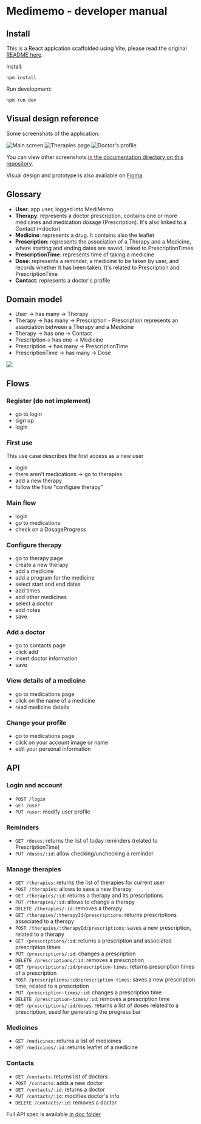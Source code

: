 # Medimemo - developer manual

## Install

This is a React applcation scaffolded using Vite, please read the original [README here](./doc/Vite-README.md).

Install: 

`npm install`

Run development:

`npm run dev`

## Visual design reference

Some screenshots of the application:

![Main screen](./doc/screens/Medications-1.png)
![Therapies page](./doc/screens/My%20therapies-1.png)
![Doctor's profile](./doc/screens/Laura%20thompson.png)

You can view other screenshots [in the documentation directory on this repository](./doc/screens/).

Visual design and prototype is also available on [Figma](https://www.figma.com/proto/u3QbbGOEuDUcnEZSngo9EG/Oh---MediMemo-UI?node-id=2-2&node-type=canvas&t=GVyTDEfgoRT1MYiI-1&scaling=scale-down&content-scaling=fixed&page-id=0%3A1&starting-point-node-id=2%3A2).

## Glossary

- **User**: app user, logged into MediMemo
- **Therapy**: represents a doctor prescription, contains one or more medicines and medication dosage (Prescription). It's also linked to a Contact (=doctor)
- **Medicine**: represents a drug. It contains also the leaflet
- **Prescription**: represents the association of a Therapy and a Medicine, where starting and ending dates are saved, linked to PrescriptionTimes
- **PrescriptionTime**: represents time of taking a medicine
- **Dose**: represents a reminder, a medicine to be taken by user, and records whether it has been taken. It's related to Prescription and PrescriptionTime
- **Contact**: represents a doctor's profile

## Domain model

- User -> has many -> Therapy
- Therapy -> has many -> Prescription - Prescription represents an association between a Therapy and a Medicine
- Therapy -> has one -> Contact
- Prescription-> has one -> Medicine
- Prescription -> has many -> PrescriptionTime
- PrescriptionTime -> has many -> Dose

![](./doc/assets/domain-model.png)

## Flows

### Register (do not implement)

- go to login
- sign up
- login

### First use

This use case describes the first access as a new user

- login
- there aren't medications -> go to therapies
- add a new therapy
- follow the flow "configure therapy"

### Main flow

- login
- go to medications
- check on a DosageProgress

### Configure therapy

- go to therapy page
- create a new therapy
- add a medicine
- add a program for the medicine
- select start and end dates
- add times
- add other medicines
- select a doctor
- add notes
- save

### Add a doctor

- go to contacts page
- click add
- insert doctor information
- save

### View details of a medicine

- go to medications page
- click on the name of a medicine
- read medicine details

### Change your profile

- go to medications page
- click on your account image or name
- edit your personal information

## API

### Login and account

- `POST /login`
- `GET /user`
- `PUT /user`: modify user profile

### Reminders

- `GET /doses`: returns the list of today reminders (related to PrescriptionTime)
- `PUT /doses/:id`: allow checking/unchecking a reminder

### Manage therapies

- `GET /therapies`: returns the list of therapies for current user
- `POST /therapies`: allows to save a new therapy
- `GET /therapies/:id`: returns a therapy and its prescriptions
- `PUT /therapies/:id`: allows to change a therapy
- `DELETE /therapies/:id`: removes a therapy
- `GET /therapies/:therapyId/prescriptions`: returns prescriptions associated to a therapy
- `POST /therapies/:therapyId/prescriptions`: saves a new prescription, related to a therapy
- `GET /prescriptions/:id`: returns a prescription and associated prescription times
- `PUT /prescriptions/:id`: changes a prescription
- `DELETE /prescriptions/:id`: removes a prescription
- `GET /prescriptions/:id/prescription-times`: returns prescription times of a prescription
- `POST /prescriptions/:id/prescription-times`: saves a new prescription time, related to a prescription
- `PUT /prescription-times/:id`: changes a prescription time
- `DELETE /prescription-times/:id`: removes a prescription time
- `GET /prescriptions/:id/doses`: returns a list of doses related to a prescription, used for generating the progress bar

### Medicines

- `GET /medicines`: returns a list of medicines
- `GET /medicines/:id`: returns leaflet of a medicine

### Contacts

- `GET /contacts`: returns list of doctors
- `POST /contacts`: adds a new doctor
- `GET /contacts/:id`: returns a doctor
- `PUT /contacts/:id`: modifies doctor's info
- `DELETE /contacts/:id`: removes a doctor

Full API spec is available [in doc folder](./doc/api.yaml)